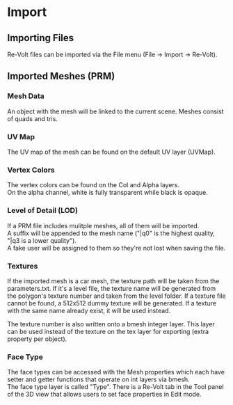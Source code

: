 # Import

## Importing Files
Re-Volt files can be imported via the File menu (File -> Import -> Re-Volt).

## Imported Meshes (PRM)

### Mesh Data
An object with the mesh will be linked to the current scene. Meshes consist of
quads and tris.

### UV Map
The UV map of the mesh can be found on the default UV layer (UVMap).

### Vertex Colors
The vertex colors can be found on the Col and Alpha layers.  
On the alpha channel, white is fully transparent while black is opaque.

### Level of Detail (LOD)
If a PRM file includes mulitple meshes, all of them will be imported.  
A suffix will be appended to the mesh name ("|q0" is the highest quality,
"|q3 is a lower quality").  
A fake user will be assigned to them so they're not lost when saving the
file.

### Textures
If the imported mesh is a car mesh, the texture path will be taken from the
parameters.txt.
If it's a level file, the texture name will be generated from the polygon's
texture number and taken from the level folder.
If a texture file cannot be found, a 512x512 dummy texture will be generated.
If a texture with the same name already exist, it will be used instead.

The texture number is also written onto a bmesh integer layer. This layer can be
used instead of the texture on the tex layer for exporting (extra property
per object).

### Face Type
The face types can be accessed with the Mesh properties which each have setter
and getter functions that operate on int layers via bmesh.  
The face type layer is called "Type".
There is a Re-Volt tab in the Tool panel of the 3D view that allows users
to set face properties in Edit mode.
